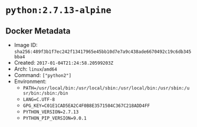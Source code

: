 # `python:2.7.13-alpine`

## Docker Metadata

- Image ID: `sha256:489f3b1f7ec242f13417965e45bb10d7e7a9c438ade6670492c19c6db345bba4`
- Created: `2017-01-04T21:24:58.20599203Z`
- Arch: `linux`/`amd64`
- Command: `["python2"]`
- Environment:
  - `PATH=/usr/local/bin:/usr/local/sbin:/usr/local/bin:/usr/sbin:/usr/bin:/sbin:/bin`
  - `LANG=C.UTF-8`
  - `GPG_KEY=C01E1CAD5EA2C4F0B8E3571504C367C218ADD4FF`
  - `PYTHON_VERSION=2.7.13`
  - `PYTHON_PIP_VERSION=9.0.1`
